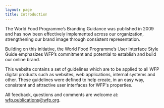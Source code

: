 ```yaml
---
layout: page
title: Introduction
---
```


The World Food Programme’s Branding Guidance was published in 2009 and has now been effectively implemented across our organization, strengthening our brand image through consistent representation.

Building on this initiative, the World Food Programme’s User Interface Style Guide emphasizes WFP’s commitment and potential to establish and build our online brand.

This website contains a set of guidelines which are to be applied to all WFP digital products such as websites, web applications, internal systems and other. These guidelines were defined to help create, in an easy way, consistent and attractive user interfaces for WFP's properties.

All feedback, questions and comments are welcome at: [wfp.publications@wfp.org](mailto:WFP.PUBLICATIONS@wfp.org).
